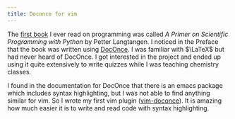 ```yaml
---
title: Doconce for vim
---
```


The [first book] I ever read on programming was called *A Primer on Scientific
Programming with Python* by Petter Langtangen. I noticed in the Preface that
the book was written using [DocOnce]. I was familiar with $\LaTeX$ but had
never heard of DocOnce. I got interested in the project and ended up using it
quite extensively to write quizzes while I was teaching chemistry classes.

I found in the documentation for DocOnce that there is an emacs package which
includes syntax highlighting, but I was not able to find anything similar for
vim. So I wrote my first vim plugin ([vim-doconce]). It is amazing how much
easier it is to write and read code with syntax highlighting.

[vim-doconce]: https://github.com/erietz/vim-doconce
[first book]: https://hplgit.github.io/primer.html/doc/pub/half/book.pdf
[DocOnce]: https://github.com/doconce/doconce/
